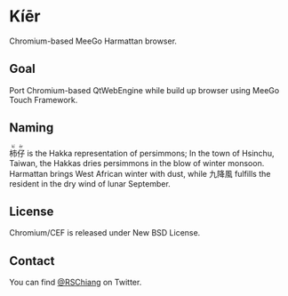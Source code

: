Kíēr
====

Chromium-based MeeGo Harmattan browser.

Goal
---
Port Chromium-based QtWebEngine while build up browser using MeeGo Touch Framework.

Naming
---
<ruby>柿<rp>(</rp><rt>kī</rt><rp>)</rp>仔<rp>(</rp><rt>ēr</rt><rp>)</rp></ruby> is the Hakka representation of persimmons; In the town of Hsinchu, Taiwan, the Hakkas dries persimmons in the blow of winter monsoon. Harmattan brings West African winter with dust, while 九降風 fulfills the resident in the dry wind of lunar September.

License
---
Chromium/CEF is released under New BSD License.

Contact
---
You can find [@RSChiang](https://twitter.com/RSChiang) on Twitter.
